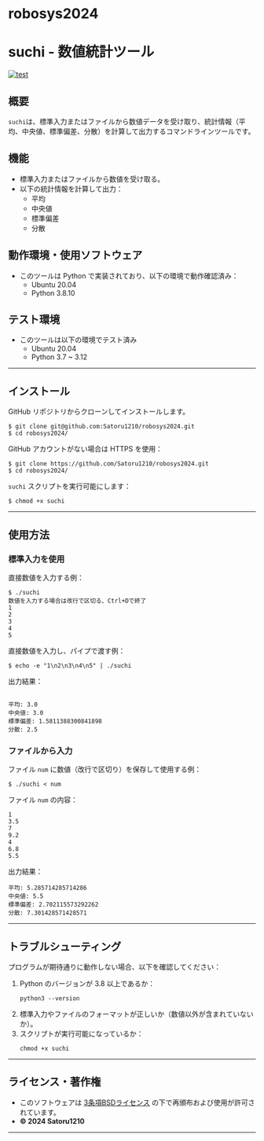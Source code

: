 # robosys2024
# suchi - 数値統計ツール
[![test](https://github.com/Satoru1210/robosys2024/actions/workflows/test.yml/badge.svg)](https://github.com/Satoru1210/robosys2024/actions/workflows/test.yml)

## 概要
`suchi`は、標準入力またはファイルから数値データを受け取り、統計情報（平均、中央値、標準偏差、分散）を計算して出力するコマンドラインツールです。

## 機能
- 標準入力またはファイルから数値を受け取る。
- 以下の統計情報を計算して出力：
  - 平均
  - 中央値
  - 標準偏差
  - 分散

## 動作環境・使用ソフトウェア
- このツールは Python で実装されており、以下の環境で動作確認済み：
  - Ubuntu 20.04
  - Python 3.8.10

## テスト環境
- このツールは以下の環境でテスト済み
  - Ubuntu 20.04
  - Python 3.7 ~ 3.12
---

## インストール
GitHub リポジトリからクローンしてインストールします。

```
$ git clone git@github.com:Satoru1210/robosys2024.git
$ cd robosys2024/
```

GitHub アカウントがない場合は HTTPS を使用：
```
$ git clone https://github.com/Satoru1210/robosys2024.git
$ cd robosys2024/
```

`suchi` スクリプトを実行可能にします：
```
$ chmod +x suchi
```

---

## 使用方法

### 標準入力を使用
直接数値を入力する例：
```
$ ./suchi
数値を入力する場合は改行で区切る、Ctrl+Dで終了
1
2
3
4
5
```

直接数値を入力し、パイプで渡す例：
```
$ echo -e "1\n2\n3\n4\n5" | ./suchi
```

出力結果：
```

平均: 3.0
中央値: 3.0
標準偏差: 1.5811388300841898
分散: 2.5
```

### ファイルから入力
ファイル `num` に数値（改行で区切り）を保存して使用する例：
```
$ ./suchi < num
```

ファイル `num` の内容：
```
1
3.5
7
9.2
4
6.8
5.5
```

出力結果：
```
平均: 5.285714285714286
中央値: 5.5
標準偏差: 2.702115573292262
分散: 7.301428571428571
```

---

## トラブルシューティング
プログラムが期待通りに動作しない場合、以下を確認してください：
1. Python のバージョンが 3.8 以上であるか：
   ```
   python3 --version
   ```
2. 標準入力やファイルのフォーマットが正しいか（数値以外が含まれていないか）。
3. スクリプトが実行可能になっているか：
   ```
   chmod +x suchi
   ```

---

## ライセンス・著作権
- このソフトウェアは [3条項BSDライセンス](https://opensource.org/licenses/BSD-3-Clause) の下で再頒布および使用が許可されています。
- **© 2024 Satoru1210**

---
